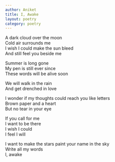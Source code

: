 ```yaml
---
author: Aniket
title: I, Awake
layout: poetry
category: poetry
---
```

A dark cloud over the moon  
Cold air surrounds me  
I wish I could make the sun bleed  
And still feel you beside me

Summer is long gone  
My pen is still ever since  
These words will be alive soon

We will walk in the rain  
And get drenched in love

I wonder if my thoughts could reach you like letters  
Brown paper and a heart  
But no tear in your eye

If you call for me  
I want to be there  
I wish I could  
I feel I will

I want to make the stars paint your name in the sky  
Write all my words  
I, awake